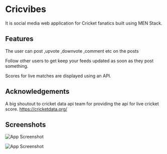 
# Cricvibes

It is social media web application for Cricket fanatics built using MEN Stack. 


## Features

The user can post ,upvote ,downvote ,comment etc on the posts 

Follow other users to get keep your feeds updated as soon as they post something.

Scores for live matches are displayed using an API.


## Acknowledgements

 A big shoutout to cricket data api team for providing the api for live cricket score.
 https://cricketdata.org/


## Screenshots

![App Screenshot](https://github.com/balan2307/Cricvibes/blob/master/moviedb/screenshots/profile.JPG?raw=true)

![App Screenshot](https://github.com/balan2307/Cricvibes/blob/master/moviedb/screenshots/post.JPG?raw=true)

